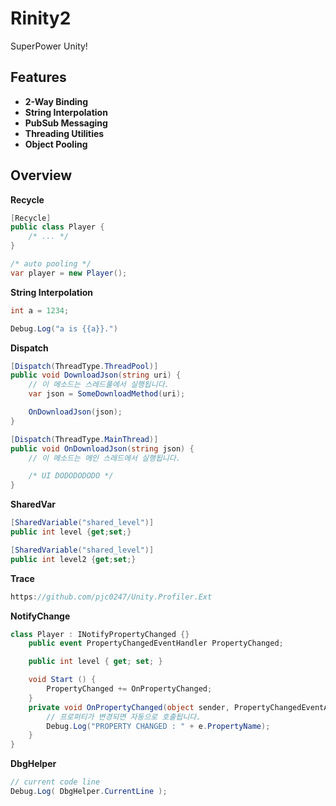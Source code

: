 Rinity2
====
SuperPower Unity!

Features
----
* __2-Way Binding__
* __String Interpolation__
* __PubSub Messaging__
* __Threading Utilities__
* __Object Pooling__

Overview
----
__Recycle__
```cs
[Recycle]
public class Player {
    /* ... */
}

/* auto pooling */
var player = new Player();
```

__String Interpolation__
```cs
int a = 1234;

Debug.Log("a is {{a}}.")
```

__Dispatch__
```cs
[Dispatch(ThreadType.ThreadPool)]
public void DownloadJson(string uri) {
    // 이 메소드는 스레드풀에서 실행됩니다.
    var json = SomeDownloadMethod(uri);

    OnDownloadJson(json);
}

[Dispatch(ThreadType.MainThread)]
public void OnDownloadJson(string json) {
    // 이 메소드는 메인 스레드에서 실행됩니다.

    /* UI DODODODODO */
}
```

__SharedVar__
```cs
[SharedVariable("shared_level")]
public int level {get;set;}

[SharedVariable("shared_level")]
public int level2 {get;set;}
```

__Trace__
```cs
https://github.com/pjc0247/Unity.Profiler.Ext
```

__NotifyChange__
```cs
class Player : INotifyPropertyChanged {}
    public event PropertyChangedEventHandler PropertyChanged;

    public int level { get; set; }

    void Start () {
        PropertyChanged += OnPropertyChanged;
	}
    private void OnPropertyChanged(object sender, PropertyChangedEventArgs e) {
        // 프로퍼티가 변경되면 자동으로 호출됩니다.
        Debug.Log("PROPERTY CHANGED : " + e.PropertyName);
    }
}
```

__DbgHelper__
```cs
// current code line
Debug.Log( DbgHelper.CurrentLine );
```
